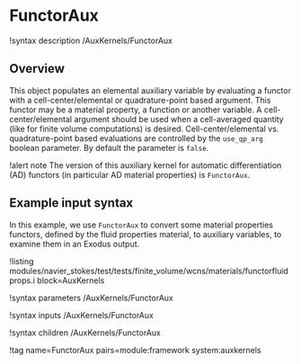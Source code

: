 # FunctorAux

!syntax description /AuxKernels/FunctorAux

## Overview

This object populates an elemental auxiliary variable by evaluating a functor
with a cell-center/elemental or quadrature-point based argument. This
functor may be a material property, a function or another variable. A cell-center/elemental
argument should be used when a cell-averaged quantity (like for finite volume
computations) is desired. Cell-center/elemental vs. quadrature-point based
evaluations are controlled by the `use_qp_arg` boolean parameter. By default the
parameter is `false`.

!alert note
The version of this auxiliary kernel for automatic differentiation (AD) functors
(in particular AD material properties) is `FunctorAux`.

## Example input syntax

In this example, we use `FunctorAux` to convert some material properties functors, defined by the fluid
properties material, to auxiliary variables, to examine them in an Exodus output.

!listing modules/navier_stokes/test/tests/finite_volume/wcns/materials/functorfluidprops.i block=AuxKernels

!syntax parameters /AuxKernels/FunctorAux

!syntax inputs /AuxKernels/FunctorAux

!syntax children /AuxKernels/FunctorAux

!tag name=FunctorAux pairs=module:framework system:auxkernels
